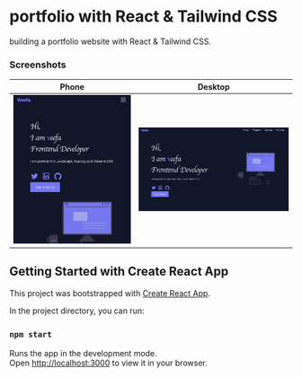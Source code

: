 # portfolio with React & Tailwind CSS

building a portfolio website with React & Tailwind CSS.




### Screenshots
| Phone |  Desktop |
|---|--|
| <img alt="Screenshot 2024-03-10 at 11 31 24 PM" src="https://github.com/veefa/portfolio-with-React---Tailwind-CSS/blob/main/src/media/Screenshot%202024-03-11%20at%2020.18.02.png/">| <img alt="Screenshot 2024-03-10 at 11 31 24 PM" src="https://github.com/veefa/portfolio-with-React---Tailwind-CSS/blob/main/src/media/Screenshot%202024-03-11%20at%2020.18.17.png">|




## Getting Started with Create React App

This project was bootstrapped with [Create React App](https://github.com/facebook/create-react-app).


In the project directory, you can run:

### `npm start`

Runs the app in the development mode.\
Open [http://localhost:3000](http://localhost:3000) to view it in your browser.
